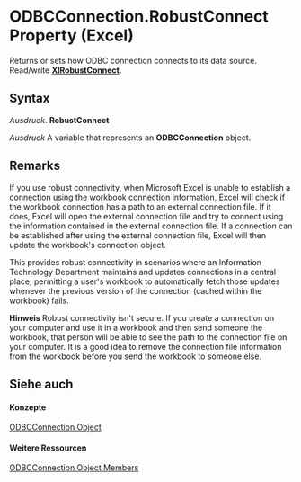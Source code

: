 
# ODBCConnection.RobustConnect Property (Excel)

Returns or sets how ODBC connection connects to its data source. Read/write  **[XlRobustConnect](124b8c0f-5120-043e-f226-80d0a7fefe15.md)**.


## Syntax

 _Ausdruck_. **RobustConnect**

 _Ausdruck_ A variable that represents an **ODBCConnection** object.


## Remarks

If you use robust connectivity, when Microsoft Excel is unable to establish a connection using the workbook connection information, Excel will check if the workbook connection has a path to an external connection file. If it does, Excel will open the external connection file and try to connect using the information contained in the external connection file. If a connection can be established after using the external connection file, Excel will then update the workbook's connection object. 

This provides robust connectivity in scenarios where an Information Technology Department maintains and updates connections in a central place, permitting a user's workbook to automatically fetch those updates whenever the previous version of the connection (cached within the workbook) fails. 




 **Hinweis**  Robust connectivity isn't secure. If you create a connection on your computer and use it in a workbook and then send someone the workbook, that person will be able to see the path to the connection file on your computer. It is a good idea to remove the connection file information from the workbook before you send the workbook to someone else.


## Siehe auch


#### Konzepte


[ODBCConnection Object](b880ebec-15a4-5a3d-ef02-db73106db9c9.md)
#### Weitere Ressourcen


[ODBCConnection Object Members](http://msdn.microsoft.com/library/d13b91f3-a89f-7dd7-7a98-f1d952f3b047%28Office.15%29.aspx)
